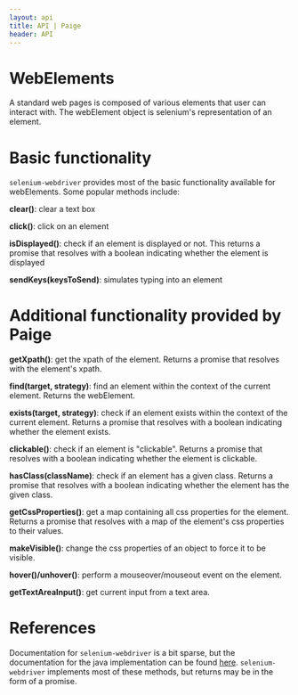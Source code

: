 ```yaml
---
layout: api
title: API | Paige
header: API
---
```

# WebElements
A standard web pages is composed of various elements that user can interact with. The webElement object is selenium's representation of an element.

# Basic functionality
`selenium-webdriver` provides most of the basic functionality available for webElements. Some popular methods include:

**clear()**: clear a text box

**click()**: click on an element

**isDisplayed()**: check if an element is displayed or not. This returns a promise that resolves with a boolean indicating whether the element is displayed

**sendKeys(keysToSend)**: simulates typing into an element

# Additional functionality provided by Paige

**getXpath()**: get the xpath of the element. Returns a promise that resolves with the element's xpath.

**find(target, strategy)**: find an element within the context of the current element. Returns the webElement.

**exists(target, strategy)**: check if an element exists within the context of the current element. Returns a promise that resolves with a boolean indicating whether the element exists.

**clickable()**: check if an element is "clickable". Returns a promise that resolves with a boolean indicating whether the element is clickable.

**hasClass(className)**: check if an element has a given class. Returns a promise that resolves with a boolean indicating whether the element has the given class.

**getCssProperties()**: get a map containing all css properties for the element. Returns a promise that resolves with a map of the element's css properties to their values.

**makeVisible()**: change the css properties of an object to force it to be visible.

**hover()/unhover()**: perform a mouseover/mouseout event on the element.

**getTextAreaInput()**: get current input from a text area.

# References

Documentation for `selenium-webdriver` is a bit sparse, but the documentation for the java implementation can be found [here](http://selenium.googlecode.com/svn/trunk/docs/api/java/index.html?org/openqa/selenium/WebElement.html). `selenium-webdriver` implements most of these methods, but returns may be in the form of a promise.
